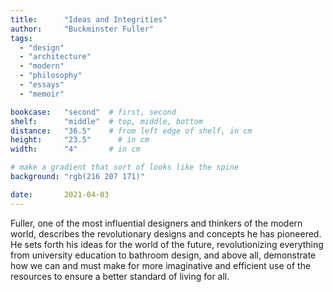 ```yaml
---
title: 		"Ideas and Integrities"
author: 	"Buckminster Fuller"
tags:
  - "design"
  - "architecture"
  - "modern"
  - "philosophy"
  - "essays"
  - "memoir"

bookcase: 	"second"  # first, second
shelf: 		"middle"  # top, middle, bottom
distance: 	"36.5"    # from left edge of shelf, in cm
height:		"23.5"      # in cm
width:		"4"       # in cm

# make a gradient that sort of looks like the spine
background: "rgb(216 207 171)"

date: 		2021-04-03
---
```


Fuller, one of the most influential designers and thinkers of the modern world, describes the revolutionary designs and concepts he has pioneered. He sets forth his ideas for the world of the future, revolutionizing everything from university education to bathroom design, and above all, demonstrate how we can and must make for more imaginative and efficient use of the resources to ensure a better standard of living for all.